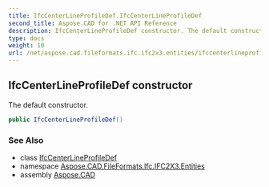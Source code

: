 ```yaml
---
title: IfcCenterLineProfileDef.IfcCenterLineProfileDef
second_title: Aspose.CAD for .NET API Reference
description: IfcCenterLineProfileDef constructor. The default constructor
type: docs
weight: 10
url: /net/aspose.cad.fileformats.ifc.ifc2x3.entities/ifccenterlineprofiledef/ifccenterlineprofiledef/
---
```

## IfcCenterLineProfileDef constructor

The default constructor.

```csharp
public IfcCenterLineProfileDef()
```

### See Also

* class [IfcCenterLineProfileDef](../)
* namespace [Aspose.CAD.FileFormats.Ifc.IFC2X3.Entities](../../ifccenterlineprofiledef/)
* assembly [Aspose.CAD](../../../)


